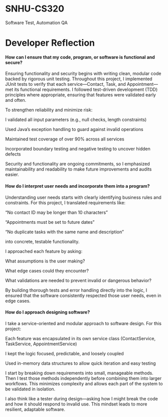 # SNHU-CS320
Software Test, Automation QA

# Developer Reflection

#### How can I ensure that my code, program, or software is functional and secure?
Ensuring functionality and security begins with writing clean, modular code backed by rigorous unit testing. Throughout this project, I implemented JUnit tests to verify that each service—Contact, Task, and Appointment—met its functional requirements. I followed test-driven development (TDD) principles where appropriate, ensuring that features were validated early and often.

To strengthen reliability and minimize risk:

I validated all input parameters (e.g., null checks, length constraints)

Used Java’s exception handling to guard against invalid operations

Maintained test coverage of over 90% across all services

Incorporated boundary testing and negative testing to uncover hidden defects

Security and functionality are ongoing commitments, so I emphasized maintainability and readability to make future improvements and audits easier.

#### How do I interpret user needs and incorporate them into a program?
Understanding user needs starts with clearly identifying business rules and constraints. For this project, I translated requirements like:

“No contact ID may be longer than 10 characters”

“Appointments must be set to future dates”

“No duplicate tasks with the same name and description”

into concrete, testable functionality.

I approached each feature by asking:

What assumptions is the user making?

What edge cases could they encounter?

What validations are needed to prevent invalid or dangerous behavior?

By building thorough tests and error handling directly into the logic, I ensured that the software consistently respected those user needs, even in edge cases.

#### How do I approach designing software?
I take a service-oriented and modular approach to software design. For this project:

Each feature was encapsulated in its own service class (ContactService, TaskService, AppointmentService)

I kept the logic focused, predictable, and loosely coupled

Used in-memory data structures to allow quick iteration and easy testing

I start by breaking down requirements into small, manageable methods. Then I test those methods independently before combining them into larger workflows. This minimizes complexity and allows each part of the system to be validated in isolation.

I also think like a tester during design—asking how I might break the code and how it should respond to invalid use. This mindset leads to more resilient, adaptable software.

